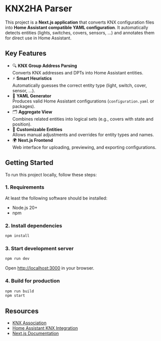# KNX2HA Parser

This project is a **Next.js application** that converts KNX configuration files into **Home Assistant compatible YAML configuration**. It automatically detects entities (lights, switches, covers, sensors, …) and annotates them for direct use in Home Assistant.

## Key Features

- 🔍 **KNX Group Address Parsing**<br>
  Converts KNX addresses and DPTs into Home Assistant entities.
- ⚡ **Smart Heuristics**<br>
  Automatically guesses the correct entity type (light, switch, cover, sensor, …).
- 📝 **YAML Generator**<br>
  Produces valid Home Assistant configurations (`configuration.yaml` or packages).
- 🗂 **Aggregate View**<br>
  Combines related entities into logical sets (e.g., covers with state and position).
- 🎨 **Customizable Entities**<br>
  Allows manual adjustments and overrides for entity types and names.
- 🌍 **Next.js Frontend**<br>
  Web interface for uploading, previewing, and exporting configurations.

## Getting Started

To run this project locally, follow these steps:

### 1. Requirements

At least the following software should be installed:

- Node.js 20+
- npm

### 2. Install dependencies

```bash
npm install
```

### 3. Start development server

```bash
npm run dev
```

Open [http://localhost:3000](http://localhost:3000) in your browser.

### 4. Build for production

```bash
npm run build
npm start
```

## Resources

- [KNX Association](https://www.knx.org/)
- [Home Assistant KNX Integration](https://www.home-assistant.io/integrations/knx/)
- [Next.js Documentation](https://nextjs.org/docs)
